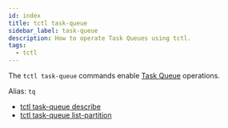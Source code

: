 ```yaml
---
id: index
title: tctl task-queue
sidebar_label: task-queue
description: How to operate Task Queues using tctl.
tags:
  - tctl
---
```


The `tctl task-queue` commands enable [Task Queue](/concepts/what-is-a-task-queue) operations.

Alias: `tq`

- [tctl task-queue describe](/temporal-cli/task-queue#describe)
- [tctl task-queue list-partition](/temporal-cli/task-queue#list-partition)
